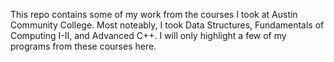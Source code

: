 This repo contains some of my work from the courses I took at Austin Community College. Most noteably, I took Data Structures, Fundamentals of Computing I-II,
and Advanced C++. I will only highlight a few of my programs from these courses here.
